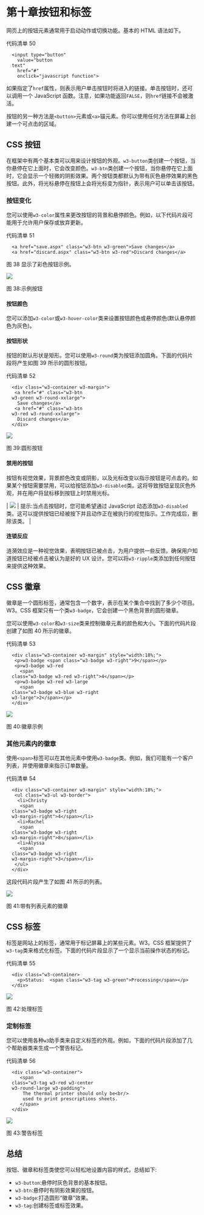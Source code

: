 # 第十章按钮和标签

网页上的按钮元素通常用于启动动作或切换功能。基本的 HTML 语法如下。

代码清单 50

```
  <input type="button" 
    value="button
  text" 
    href="#"
    onclick="javascript function">

```

如果指定了`href`属性，则表示用户单击按钮时将进入的链接。单击按钮时，还可以调用一个 JavaScript 函数。注意，如果功能返回`FALSE`，则`href`链接不会被激活。

按钮的另一种方法是`<button>`元素或`<a>`锚元素。你可以使用任何方法在屏幕上创建一个可点击的区域。

## CSS 按钮

在框架中有两个基本类可以用来设计按钮的外观。`w3-button`类创建一个按钮，当你悬停在它上面时，它会改变颜色。`w3-btn`类创建一个按钮，当你悬停在它上面时，它会显示一个轻微的阴影效果。两个按钮类都默认为带有灰色悬停效果的黑色按钮。此外，将光标悬停在按钮上会将光标变为指针，表示用户可以单击该按钮。

### 按钮变化

您可以使用`w3-color`属性来更改按钮的背景和悬停颜色。例如，以下代码片段可能用于允许用户保存或放弃更新。

代码清单 51

```
  <a href="save.aspx" class="w3-btn w3-green">Save changes</a>
  <a href="discard.aspx" class="w3-btn w3-red">Discard changes</a>

```

图 38 显示了彩色按钮示例。

![](../Images/image043.jpg)

图 38:示例按钮

#### 按钮颜色

您可以添加`w3-color`或`w3-hover-color`类来设置按钮颜色或悬停颜色(默认悬停颜色为灰色)。

#### 按钮形状

按钮的默认形状是矩形。您可以使用`w3-round`类为按钮添加圆角。下面的代码片段将产生如图 39 所示的圆形按钮。

代码清单 52

```
  <div class="w3-container w3-margin">
   <a href="#" class="w3-btn
  w3-green w3-round-xxlarge">
    Save changes</a>
   <a href="#" class="w3-btn
  w3-red w3-round-xxlarge">
    Discard changes</a>
  </div>

```

![](../Images/image044.png)

图 39:圆形按钮

#### 禁用的按钮

按钮有视觉效果，背景颜色改变或阴影，以及光标改变以指示按钮是可点击的。如果某个按钮需要禁用，可以给按钮添加`w3-disabled`类。这将导致按钮呈现灰色外观，并在用户将鼠标移到按钮上时禁用光标。

| ![](../Images/tip.png) | 提示:当点击按钮时，您可能希望通过 JavaScript 动态添加`w3-disabled`类。这可以提供按钮已经被按下并且动作正在被执行的视觉指示。工作完成后，删除该类。 |

#### 连锁反应

涟漪效应是一种视觉效果，表明按钮已被点击，为用户提供一些反馈。确保用户知道按钮已经被点击被认为是好的 UX 设计。您可以将`w3-ripple`类添加到任何按钮来提供这种效果。

## CSS 徽章

徽章是一个圆形标签，通常包含一个数字，表示在某个集合中找到了多少个项目。W3。CSS 框架只有一个类`w3-badge`，它会创建一个黑色背景的圆形徽章。

您可以使用`w3-color`和`w3-size`类来控制徽章元素的颜色和大小。下面的代码片段创建了如图 40 所示的徽章。

代码清单 53

```
  <div class="w3-container w3-margin" style="width:18%;">
   <p>w3-badge <span class="w3-badge w3-right">9</span></p>
   <p>w3-badge w3-red 
     <span
  class="w3-badge w3-red w3-right">4</span></p>
   <p>w3-badge w3-red w3-large
     <span
  class="w3-badge w3-blue w3-right
  w3-large">2</span></p>
  </div>

```

![](../Images/image045.png)

图 40:徽章示例

### 其他元素内的徽章

使用`<span>`标签可以在其他元素中使用`w3-badge`类。例如，我们可能有一个客户列表，并使用徽章来指示订单数量。

代码清单 54

```
  <div class="w3-container w3-margin" style="width:18%;">
   <ul class="w3-ul w3-border">
    <li>Christy
     <span
  class="w3-badge w3-right
  w3-margin-right">4</span></li>
    <li>Rachel
     <span
  class="w3-badge w3-right
  w3-margin-right">8</span></li>
    <li>Alyssa
     <span
  class="w3-badge w3-right
  w3-margin-right">3</span></li>
   </ul>
  </div>

```

这段代码片段产生了如图 41 所示的列表。

![](../Images/image046.png)

图 41:带有列表元素的徽章

## CSS 标签

标签是网站上的标签，通常用于标记屏幕上的某些元素。W3。CSS 框架提供了`w3-tag`类来格式化标签。下面的代码片段显示了一个显示当前操作状态的标记。

代码清单 55

```
  <div class="w3-container>
    <p>Status:  <span class="w3-tag w3-green">Processing</span></p>
  </div>

```

![](../Images/image047.png)

图 42:处理标签

### 定制标签

您可以使用各种`w3`助手类来自定义标签的外观。例如，下面的代码片段添加了几个帮助器类来生成一个警告标记。

代码清单 56

```
  <div class="w3-container">
     <span
  class="w3-tag w3-red w3-center
  w3-round-large w3-padding">
      The thermal printer should only be<br/>
      used to print prescriptions sheets.
     </span>
  </div>

```

![](../Images/image048.png)

图 43:警告标签

## 总结

按钮、徽章和标签类使您可以轻松地设置内容的样式，总结如下:

*   `w3-button`:悬停时灰色背景的基本按钮。
*   `w3-btn`:悬停时有阴影效果的按钮。
*   `w3-badge`:打造圆形“徽章”效果。
*   `w3-tag`:创建标签或标签效果。